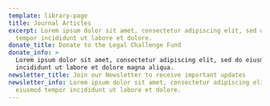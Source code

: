 ```yaml
---
template: library-page
title: Journal Articles
excerpt: Lorem ipsum dolor sit amet, consectetur adipiscing elit, sed do eiusmod
  tempor incididunt ut labore et dolore.
donate_title: Donate to the Legal Challenge Fund
donate_info: >
  Lorem ipsum dolor sit amet, consectetur adipiscing elit, sed do eiusmod tempor
  incididunt ut labore et dolore magna aliqua.
newsletter_title: Join our Newsletter to receive important updates
newsletter_info: Lorem ipsum dolor sit amet, consectetur adipiscing elit, sed do
  eiusmod tempor incididunt ut labore et dolore.
---
```

